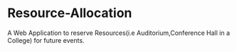 # Resource-Allocation
A Web Application to reserve Resources(i.e Auditorium,Conference Hall in a College) for future events.
